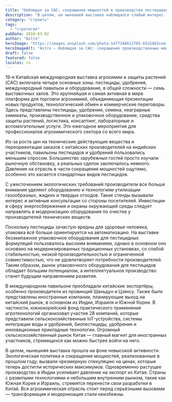 ```yaml
---
title: "Наблюдая за CAC: сокращение мощностей в производстве пестицидов"
description: "В целом, на нынешней выставке наблюдался слабый интерес. Из-за прошлогодней"
category: "строить"
tags:
  - "стратегия"
pubDate: 2018-03-02
author: "Astro"
heroImage: "https://images.unsplash.com/photo-1477346611705-65d1883cee1e"
heroImageAlt: "Astro – Наблюдая за CAC: сокращение производственных мощностей в сфере"
draft: false
featured: false
locales: ru
---
```


19-я Китайская международная выставка агрохимии и защиты растений (CAC) включала четыре основные зоны: пестициды, удобрения, международный павильон и оборудование, в общей сложности — семь выставочных залов. Это крупнейшая и самая активная в мире платформа для торговли агрохимией, объединяющая презентации новых продуктов, технологический обмен и коммерческие переговоры. Здесь представлены пестициды, удобрения, семена, неаграрные химикаты, производственное и упаковочное оборудование, средства защиты растений, логистика, консалтинг, лабораторные и вспомогательные услуги. Это ежегодное мероприятие для профессионалов агрохимического сектора со всего мира.

Из-за роста цен на технические действующие вещества и переориентации заказов с китайских производителей на индийских участников, павильоны пестицидов и удобрений пользовались меньшим спросом. Большинство зарубежных гостей просто изучали рыночную обстановку, а реальных сделок заключалось немного. Давление на отрасль в части сокращения мощностей ощутимо, особенно это касается стандартных видов пестицидов.

С ужесточением экологических требований производители все больше внимания уделяют оборудованию и технологиям утилизации газообразных, жидких и твердых отходов. Такие стенды вызывали интерес и активные консультации со стороны посетителей. Инвестиции в сферу энергосбережения и охраны окружающей среды следует направлять в модернизацию оборудования по очистке у производителей технических веществ.

Поскольку пестициды зачастую вредны для здоровья человека, упаковка всё больше ориентируется на автоматизацию. На выставке безэкипажное упаковочное оборудование для пестицидных формуляций пользовалось высоким вниманием, однако в основном оно основано на модернизированных традиционных установках, со слабой стабильностью, низкой производительностью и ограниченной совместимостью, что не удовлетворяет потребности производителей. Таким образом, рынок упаковочного оборудования для пестицидов обладает большим потенциалом, а интеллектуальное производство станет будущим направлением развития.

В международном павильоне преобладали китайские экспортёры, особенно производители из провинций Шаньдун и Цзянсу. Также были представлены иностранные компании, планирующие выход на китайский рынок, в основном из Индии, Израиля и Южной Кореи. В частности, южнокорейский фонд практического применения агротехнологий организовал участие 28 компаний, которые представили сельскохозяйственные IoT-устройства, системы интеграции воды и удобрений, биопестициды, удобрения и инновационные прикладные технологии. Огромный сельскохозяйственный рынок Китая — главный магнит для иностранных участников, стремящихся как можно быстрее войти на него.

В целом, нынешняя выставка прошла на фоне невысокой активности. Экологическая политика и сокращение мощностей, реализованные в прошлом году, вызвали чрезмерную спекуляцию на ценах, которые теперь достигли исторических максимумов. Одновременно растущее производство в Индии усиливает давление на экспорт из Китая. Страны с развитыми технологиями и небольшим внутренним рынком, такие как Южная Корея и Израиль, стремятся перенести свои разработки в Китай. Вся агрохимическая отрасль стоит перед серьёзными вызовами — трансформация и модернизация стали неизбежны.
